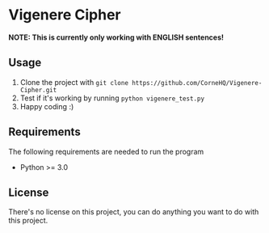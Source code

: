 # Vigenere Cipher

**NOTE: This is currently only working with ENGLISH sentences!**

## Usage
1. Clone the project with `git clone https://github.com/CorneHQ/Vigenere-Cipher.git`
2. Test if it's working by running `python vigenere_test.py`
2. Happy coding :)

## Requirements
The following requirements are needed to run the program
* Python >= 3.0

## License
There's no license on this project, you can do anything you want to do with this project.